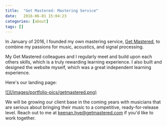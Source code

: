 ```yaml
---
title:  "Get Mastered: Mastering Service"
date:   2016-06-01 15:04:23
categories: [about]
tags: []
---
```


In January of 2016, I founded my own mastering service, [Get Mastered](https://getmastered.com), to combine my passions for music, acoustics, and signal processing.

My Get Mastered colleagues and I regularly meet and build upon each others skills, which is a truly rewarding learning experience. I also built and designed the website myself, which was a great independent learning experience.

Here's our landing page:

<a href="https://getmastered.com" target="_blank">
![](/images/portfolio-pics/getmastered.png)
</a>

We will be growing our client base in the coming years with musicians that are serious about bringing their music to a competitive, ready-for-release level. Reach out to me at [keenan.hye@getmastered.com](mailto:keenan.hye@getmastered.com) if you'd like to work together.
